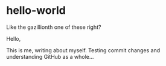 # hello-world
Like the gazillionth one of these right?

Hello,

This is me, writing about myself. Testing commit changes and understanding GitHub as a whole...
